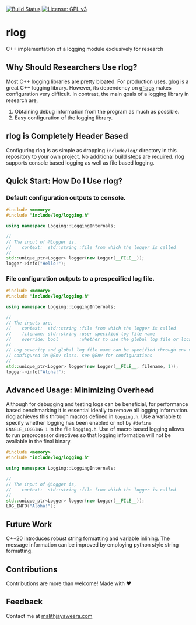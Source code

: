[![Build Status](https://travis-ci.org/malithj/rlog.svg?branch=master)](https://travis-ci.org/malithj/rlog)
[![License: GPL v3](https://img.shields.io/badge/License-GPLv3-blue.svg)](https://www.gnu.org/licenses/gpl-3.0)
# rlog
C++ implementation of a logging module exclusively for research

## Why Should Researchers Use rlog?
Most C++ logging libraries are pretty bloated. For production uses, [glog](https://github.com/google/glog) is a great C++ logging library. However, its dependency on [gflags](https://github.com/gflags/gflags) makes configuration very difficult. In contrast, the main goals of a logging library in research are, 
1. Obtaining debug information from the program as much as possible.
2. Easy configuration of the logging library. 

## rlog is Completely Header Based
Configuring rlog is as simple as dropping `include/log/` directory in this repository to your own project. No additional build steps are required. rlog supports console based logging as well as file based logging.

## Quick Start: How Do I Use rlog?
### Default configuration outputs to console. 
```cpp
#include <memory>
#include "include/log/logging.h"

using namespace Logging::LoggingInternals;

//
// The input of @Logger is,
//    context:  std::string :file from which the logger is called
//
std::unique_ptr<Logger> logger(new Logger(__FILE__));
logger->info("Hello!");
```
### File configuration outputs to a prespecified log file.
```cpp
#include <memory>
#include "include/log/logging.h"

using namespace Logging::LoggingInternals;

//
// The inputs are,
//    context:  std::string :file from which the logger is called
//    filename: std::string :user specified log file name
//    override: bool        :whether to use the global log file or local log file
//
// Log severity and global log file name can be specified through env variables 
// configured in @Env class. see @Env for configurations
//
std::unique_ptr<Logger> logger(new Logger(__FILE__, filename, 1)); 
logger->info("Aloha!");
```

## Advanced Usage: Minimizing Overhead
Although for debugging and testing logs can be beneficial, for performance based benchmarking it is essential ideally to remove all logging information. rlog achieves this through macros defined in `logging.h`. Use a variable to specify whether logging has been enabled or not by `#define ENABLE_LOGGING 1` in the file `logging.h`. Use of macro based logging allows to run preprocessor directives so that logging information will not be available in the final binary.

```cpp
#include <memory>
#include "include/log/logging.h"

using namespace Logging::LoggingInternals;

//
// The input of @Logger is,
//    context:  std::string :file from which the logger is called
//
std::unique_ptr<Logger> logger(new Logger(__FILE__));
LOG_INFO("Aloha!");
```

## Future Work
C++20 introduces robust string formatting and variable inlining. The message information can be improved by employing python style string formatting.

## Contributions
Contributions are more than welcome! Made with ❤

## Feedback
Contact me at [malithjayaweera.com](https://malithjayaweera.com/contact/)

